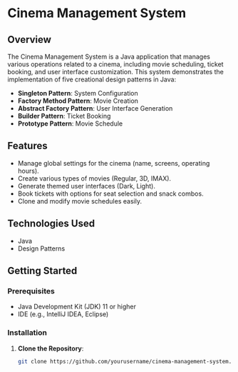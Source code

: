# Cinema Management System

## Overview
The Cinema Management System is a Java application that manages various operations related to a cinema, including movie scheduling, ticket booking, and user interface customization. This system demonstrates the implementation of five creational design patterns in Java:

- **Singleton Pattern**: System Configuration
- **Factory Method Pattern**: Movie Creation
- **Abstract Factory Pattern**: User Interface Generation
- **Builder Pattern**: Ticket Booking
- **Prototype Pattern**: Movie Schedule

## Features
- Manage global settings for the cinema (name, screens, operating hours).
- Create various types of movies (Regular, 3D, IMAX).
- Generate themed user interfaces (Dark, Light).
- Book tickets with options for seat selection and snack combos.
- Clone and modify movie schedules easily.

## Technologies Used
- Java
- Design Patterns

## Getting Started

### Prerequisites
- Java Development Kit (JDK) 11 or higher
- IDE (e.g., IntelliJ IDEA, Eclipse)

### Installation
1. **Clone the Repository**:
   ```bash
   git clone https://github.com/yourusername/cinema-management-system.git

